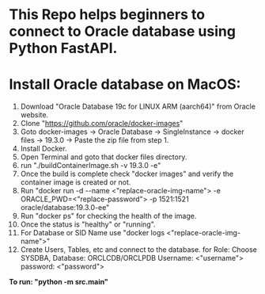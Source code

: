 This Repo helps beginners to connect to Oracle database using Python FastAPI.
===========================================
**Install Oracle database on MacOS:**
===========================================
1. Download "Oracle Database 19c for LINUX ARM (aarch64)" from Oracle website.
2. Clone "https://github.com/oracle/docker-images"
3. Goto docker-images -> Oracle Database -> SingleInstance -> docker files -> 19.3.0 -> Paste the zip file from step 1.
4. Install Docker.
5. Open Terminal and goto that docker files directory.
6. run "./buildContainerImage.sh -v 19.3.0 -e"
7. Once the build is complete check "docker images" and verify the container image is created or not.
8. Run "docker run -d --name <"replace-oracle-img-name"> -e ORACLE_PWD=<"replace-password"> -p 1521:1521 oracle/database:19.3.0-ee"
9. Run "docker ps" for checking the health of the image. 
10. Once the status is "healthy" or "running".
11. For Database or SID Name use "docker logs <"replace-oracle-img-name">"
12. Create Users, Tables, etc and connect to the database.
for Role: Choose SYSDBA,
    Database: ORCLCDB/ORCLPDB
    Username: <"username">
    password: <"password">

**To run: "python -m src.main"**
